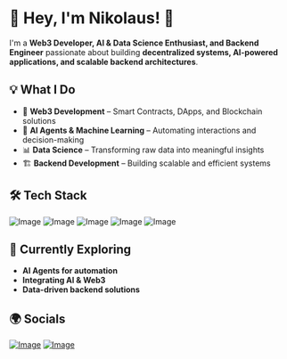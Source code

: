 # 🚀 Hey, I'm Nikolaus! 👋  

I'm a **Web3 Developer, AI & Data Science Enthusiast, and Backend Engineer** passionate about building **decentralized systems, AI-powered applications, and scalable backend architectures**.  

## 💡 What I Do  
- 🔹 **Web3 Development** – Smart Contracts, DApps, and Blockchain solutions  
- 🤖 **AI Agents & Machine Learning** – Automating interactions and decision-making  
- 📊 **Data Science** – Transforming raw data into meaningful insights  
- 🏗️ **Backend Development** – Building scalable and efficient systems  

## 🛠️ Tech Stack 
![Image](https://github.com/user-attachments/assets/9489dbd9-3a27-4586-819c-2cc5d022553d)
![Image](https://github.com/user-attachments/assets/d76fd144-8f7b-4f8f-b081-2558daf5f8fc)
![Image](https://github.com/user-attachments/assets/f16633b3-afdf-45a9-9fe9-740ca31d269f)
![Image](https://github.com/user-attachments/assets/261ab522-c605-4f98-9dd0-5509df03e64a)
![Image](https://github.com/user-attachments/assets/57988036-50b4-47d5-ac2d-e99d36ce540f)

## 🚀 Currently Exploring  
- **AI Agents for automation**  
- **Integrating AI & Web3**  
- **Data-driven backend solutions**  

## 🌍 Socials
[![Image](https://github.com/user-attachments/assets/7313d9f3-87fa-4f42-9535-49585f661fe1)](https://linkedin.com/in/nikolaussatria)
[![Image](https://github.com/user-attachments/assets/de150424-0106-4127-8d5a-9e5f2bd0f018)](https://www.instagram.com/nikolaussatria/)
